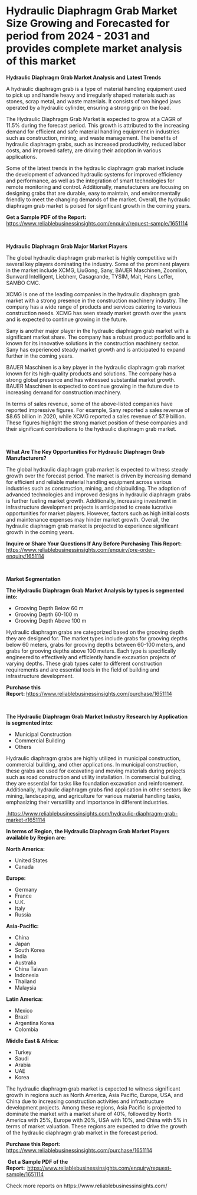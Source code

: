 <p><h1>Hydraulic Diaphragm Grab Market Size Growing and Forecasted for period from 2024 - 2031 and provides complete market analysis of this market</h1></p><p><strong>Hydraulic Diaphragm Grab Market Analysis and Latest Trends</strong></p>
<p><p>A hydraulic diaphragm grab is a type of material handling equipment used to pick up and handle heavy and irregularly shaped materials such as stones, scrap metal, and waste materials. It consists of two hinged jaws operated by a hydraulic cylinder, ensuring a strong grip on the load.</p><p>The Hydraulic Diaphragm Grab Market is expected to grow at a CAGR of 11.5% during the forecast period. This growth is attributed to the increasing demand for efficient and safe material handling equipment in industries such as construction, mining, and waste management. The benefits of hydraulic diaphragm grabs, such as increased productivity, reduced labor costs, and improved safety, are driving their adoption in various applications.</p><p>Some of the latest trends in the hydraulic diaphragm grab market include the development of advanced hydraulic systems for improved efficiency and performance, as well as the integration of smart technologies for remote monitoring and control. Additionally, manufacturers are focusing on designing grabs that are durable, easy to maintain, and environmentally friendly to meet the changing demands of the market. Overall, the hydraulic diaphragm grab market is poised for significant growth in the coming years.</p></p>
<p><strong>Get a Sample PDF of the Report:&nbsp;</strong> <a href="https://www.reliablebusinessinsights.com/enquiry/request-sample/1651114">https://www.reliablebusinessinsights.com/enquiry/request-sample/1651114</a></p>
<p>&nbsp;</p>
<p><strong>Hydraulic Diaphragm Grab Major Market Players</strong></p>
<p><p>The global hydraulic diaphragm grab market is highly competitive with several key players dominating the industry. Some of the prominent players in the market include XCMG, LiuGong, Sany, BAUER Maschinen, Zoomlion, Sunward Intelligent, Liebherr, Casagrande, TYSIM, Mait, Hans Leffer, SAMBO CMC.</p><p>XCMG is one of the leading companies in the hydraulic diaphragm grab market with a strong presence in the construction machinery industry. The company has a wide range of products and services catering to various construction needs. XCMG has seen steady market growth over the years and is expected to continue growing in the future. </p><p>Sany is another major player in the hydraulic diaphragm grab market with a significant market share. The company has a robust product portfolio and is known for its innovative solutions in the construction machinery sector. Sany has experienced steady market growth and is anticipated to expand further in the coming years.</p><p>BAUER Maschinen is a key player in the hydraulic diaphragm grab market known for its high-quality products and solutions. The company has a strong global presence and has witnessed substantial market growth. BAUER Maschinen is expected to continue growing in the future due to increasing demand for construction machinery.</p><p>In terms of sales revenue, some of the above-listed companies have reported impressive figures. For example, Sany reported a sales revenue of $8.65 billion in 2020, while XCMG reported a sales revenue of $7.9 billion. These figures highlight the strong market position of these companies and their significant contributions to the hydraulic diaphragm grab market.</p></p>
<p>&nbsp;</p>
<p><strong>What Are The Key Opportunities For Hydraulic Diaphragm Grab Manufacturers?</strong></p>
<p><p>The global hydraulic diaphragm grab market is expected to witness steady growth over the forecast period. The market is driven by increasing demand for efficient and reliable material handling equipment across various industries such as construction, mining, and shipbuilding. The adoption of advanced technologies and improved designs in hydraulic diaphragm grabs is further fueling market growth. Additionally, increasing investment in infrastructure development projects is anticipated to create lucrative opportunities for market players. However, factors such as high initial costs and maintenance expenses may hinder market growth. Overall, the hydraulic diaphragm grab market is projected to experience significant growth in the coming years.</p></p>
<p><strong>Inquire or Share Your Questions If Any Before Purchasing This Report:</strong> <a href="https://www.reliablebusinessinsights.com/enquiry/pre-order-enquiry/1651114">https://www.reliablebusinessinsights.com/enquiry/pre-order-enquiry/1651114</a></p>
<p>&nbsp;</p>
<p><strong>Market Segmentation</strong></p>
<p><strong>The Hydraulic Diaphragm Grab Market Analysis by types is segmented into:</strong></p>
<p><ul><li>Grooving Depth Below 60 m</li><li>Grooving Depth 60-100 m</li><li>Grooving Depth Above 100 m</li></ul></p>
<p><p>Hydraulic diaphragm grabs are categorized based on the grooving depth they are designed for. The market types include grabs for grooving depths below 60 meters, grabs for grooving depths between 60-100 meters, and grabs for grooving depths above 100 meters. Each type is specifically engineered to effectively and efficiently handle excavation projects of varying depths. These grab types cater to different construction requirements and are essential tools in the field of building and infrastructure development.</p></p>
<p><strong>Purchase this Report:&nbsp;</strong><a href="https://www.reliablebusinessinsights.com/purchase/1651114">https://www.reliablebusinessinsights.com/purchase/1651114</a></p>
<p>&nbsp;</p>
<p><strong>The Hydraulic Diaphragm Grab Market Industry Research by Application is segmented into:</strong></p>
<p><ul><li>Municipal Construction</li><li>Commercial Building</li><li>Others</li></ul></p>
<p><p>Hydraulic diaphragm grabs are highly utilized in municipal construction, commercial building, and other applications. In municipal construction, these grabs are used for excavating and moving materials during projects such as road construction and utility installation. In commercial building, they are essential for tasks like foundation excavation and reinforcement. Additionally, hydraulic diaphragm grabs find application in other sectors like mining, landscaping, and agriculture for various material handling tasks, emphasizing their versatility and importance in different industries.</p></p>
<p><a href="https://www.reliablebusinessinsights.com/hydraulic-diaphragm-grab-market-r1651114">&nbsp;https://www.reliablebusinessinsights.com/hydraulic-diaphragm-grab-market-r1651114</a></p>
<p><strong>In terms of Region, the Hydraulic Diaphragm Grab Market Players available by Region are:</strong></p>
<p>
    <p> <strong> North America: </strong>
        <ul>
            <li>United States</li>
            <li>Canada</li>
        </ul>
        </p> 
    <p> <strong> Europe: </strong>
        <ul>
            <li>Germany</li>
            <li>France</li>
            <li>U.K.</li>
            <li>Italy</li>
            <li>Russia</li>
        </ul>
        </p> 
    <p> <strong> Asia-Pacific: </strong>
        <ul>
            <li>China</li>
            <li>Japan</li>
            <li>South Korea</li>
            <li>India</li>
            <li>Australia</li>
            <li>China Taiwan</li>
            <li>Indonesia</li>
            <li>Thailand</li>
            <li>Malaysia</li>
        </ul>
        </p> 
    <p> <strong> Latin America: </strong>
        <ul>
            <li>Mexico</li>
            <li>Brazil</li>
            <li>Argentina Korea</li>
            <li>Colombia</li>
        </ul>
        </p> 
    <p> <strong> Middle East & Africa: </strong>
        <ul>
            <li>Turkey</li>
            <li>Saudi</li>
            <li>Arabia</li>
            <li>UAE</li>
            <li>Korea</li>
        </ul>
    </p>
    </p>
<p><p>The hydraulic diaphragm grab market is expected to witness significant growth in regions such as North America, Asia Pacific, Europe, USA, and China due to increasing construction activities and infrastructure development projects. Among these regions, Asia Pacific is projected to dominate the market with a market share of 40%, followed by North America with 25%, Europe with 20%, USA with 10%, and China with 5% in terms of market valuation. These regions are expected to drive the growth of the hydraulic diaphragm grab market in the forecast period.</p></p>
<p><strong>Purchase this Report: </strong><a href="https://www.reliablebusinessinsights.com/purchase/1651114">https://www.reliablebusinessinsights.com/purchase/1651114</a></p>
<p>&nbsp;<strong>Get a Sample PDF of the Report:&nbsp;&nbsp;</strong><a href="https://www.reliablebusinessinsights.com/enquiry/request-sample/1651114">https://www.reliablebusinessinsights.com/enquiry/request-sample/1651114</a></p>
<p><strong></strong></p>
<p>Check more reports on https://www.reliablebusinessinsights.com/</p>